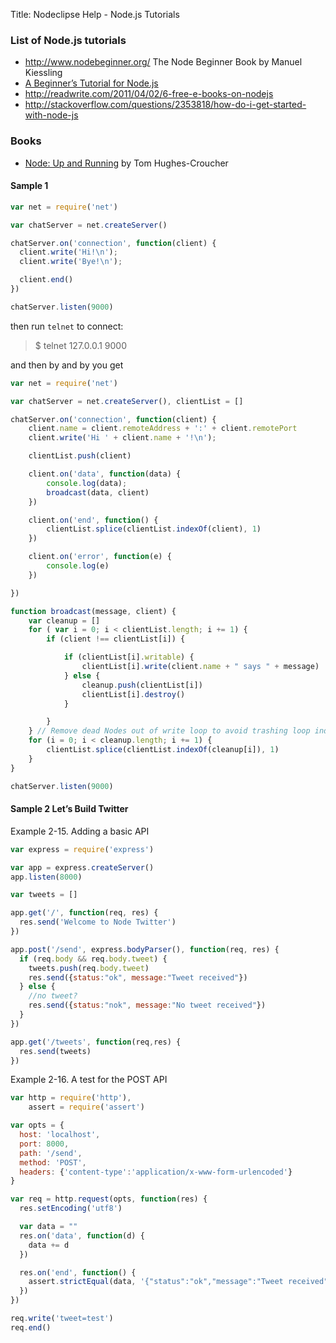 Title:  Nodeclipse Help - Node.js Tutorials

### List of Node.js tutorials

- http://www.nodebeginner.org/ The Node Beginner Book by Manuel Kiessling
- [A Beginner’s Tutorial for Node.js](http://project70.com/nodejs/beginners-tutorial-node-js/)
- http://readwrite.com/2011/04/02/6-free-e-books-on-nodejs
- http://stackoverflow.com/questions/2353818/how-do-i-get-started-with-node-js  

### Books

- [Node: Up and Running](http://chimera.labs.oreilly.com/books/1234000001808) by Tom Hughes-Croucher

#### Sample 1

```javascript
var net = require('net')

var chatServer = net.createServer()

chatServer.on('connection', function(client) {
  client.write('Hi!\n');
  client.write('Bye!\n');

  client.end()
})

chatServer.listen(9000)
```

then run `telnet` to connect:

> $ telnet 127.0.0.1 9000

and then by and by you get

```javascript
var net = require('net')

var chatServer = net.createServer(), clientList = []

chatServer.on('connection', function(client) {
	client.name = client.remoteAddress + ':' + client.remotePort
	client.write('Hi ' + client.name + '!\n');

	clientList.push(client)

	client.on('data', function(data) {
		console.log(data);
		broadcast(data, client)
	})

	client.on('end', function() {
		clientList.splice(clientList.indexOf(client), 1)
	})

	client.on('error', function(e) {
		console.log(e)
	})

})

function broadcast(message, client) {
	var cleanup = []
	for ( var i = 0; i < clientList.length; i += 1) {
		if (client !== clientList[i]) {

			if (clientList[i].writable) {
				clientList[i].write(client.name + " says " + message)
			} else {
				cleanup.push(clientList[i])
				clientList[i].destroy()
			}

		}
	} // Remove dead Nodes out of write loop to avoid trashing loop index
	for (i = 0; i < cleanup.length; i += 1) {
		clientList.splice(clientList.indexOf(cleanup[i]), 1)
	}
}

chatServer.listen(9000)
```

#### Sample 2 Let’s Build Twitter

Example 2-15. Adding a basic API

```javascript
var express = require('express')

var app = express.createServer()
app.listen(8000)

var tweets = []

app.get('/', function(req, res) {
  res.send('Welcome to Node Twitter')
})

app.post('/send', express.bodyParser(), function(req, res) {
  if (req.body && req.body.tweet) {
    tweets.push(req.body.tweet)
    res.send({status:"ok", message:"Tweet received"})
  } else {
    //no tweet?
    res.send({status:"nok", message:"No tweet received"})
  }
})

app.get('/tweets', function(req,res) {
  res.send(tweets)
})
```

Example 2-16. A test for the POST API

```javascript
var http = require('http'),
    assert = require('assert')

var opts = {
  host: 'localhost',
  port: 8000,
  path: '/send',
  method: 'POST',
  headers: {'content-type':'application/x-www-form-urlencoded'}
}

var req = http.request(opts, function(res) {
  res.setEncoding('utf8')

  var data = ""
  res.on('data', function(d) {
    data += d
  })

  res.on('end', function() {
    assert.strictEqual(data, '{"status":"ok","message":"Tweet received"}')
  })
})

req.write('tweet=test')
req.end()
```
